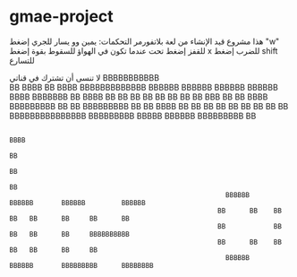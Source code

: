 
# gmae-project
هذا مشروع قيد الإنشاء من لعة بلاتفورمر
التحكمات:
يمين وو يسار للجري
إضغط "w" للقفز
إضغط تحت عندما تكون في الهواؤ للسقوط بقوة
إضغط x للضرب
إضغط shift للتسارع

لا تنسى أن تشترك في قناتي 
                                             BBBBBBBBBBB         
                                             BB         BBBB
                                             BB         BBBB
                                             BBBBBBBBBBBBB         BBBBBB       BBBBBB       BBBBBB       BBBBBB    BBBB BBBBBBB 
                                             BB         BBBB     BB      BB   BB      BB   BB      BB  BB      BB     BBB      BB
                                             BB          BBBB     BBBBBBBBB   BB           BB           BBBBBBBBB     BB
                                             BB          BBBB    BB      BB   BB      BB   BB      BB  BB      BB     BB
                                             BBBBBBBBBBBBBBB      BBBBBBBBB      BBBBB       BBBBBB     BBBBBBBBB     BB          



                                                                                          BBBB                                             
                                                                                          BB
                                                                                          BB
                                                                                          BB
                                                          BBBBBB        BBBBBB       BBBBBB         BBBBBB
                                                        BB      BB    BB      BB   BB      BB     BB      BB
                                                        BB            BB      BB   BB      BB     BBBBBBBBBB
                                                        BB      BB    BB      BB   BB      BB     BB      
                                                          BBBBBB        BBBBBB       BBBBBBBBB      BBBBBBBB

                                             
